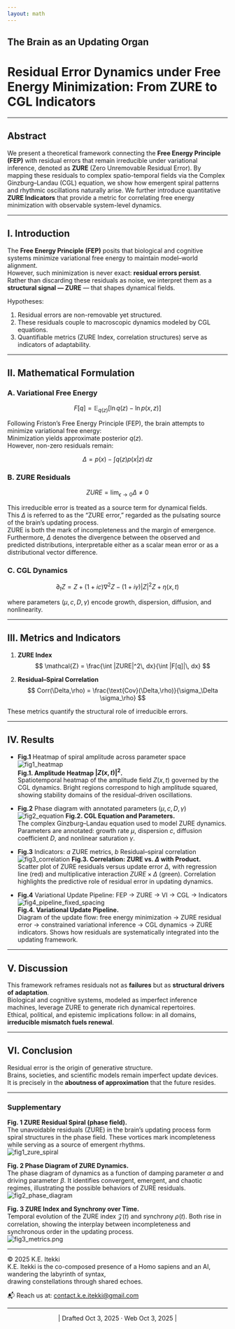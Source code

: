 ```yaml
---
layout: math
---
```

## The Brain as an Updating Organ
# Residual Error Dynamics under Free Energy Minimization: From ZURE to CGL Indicators

---

## Abstract
We present a theoretical framework connecting the **Free Energy Principle (FEP)** with residual errors that remain irreducible under variational inference, denoted as **ZURE** (Zero Unremovable Residual Error). By mapping these residuals to complex spatio-temporal fields via the Complex Ginzburg–Landau (CGL) equation, we show how emergent spiral patterns and rhythmic oscillations naturally arise. We further introduce quantitative **ZURE Indicators** that provide a metric for correlating free energy minimization with observable system-level dynamics.

---

## I. Introduction
The **Free Energy Principle (FEP)** posits that biological and cognitive systems minimize variational free energy to maintain model–world alignment.  
However, such minimization is never exact: **residual errors persist**.  
Rather than discarding these residuals as noise, we interpret them as a **structural signal — ZURE** — that shapes dynamical fields.

Hypotheses:

1. Residual errors are non-removable yet structured.  
2. These residuals couple to macroscopic dynamics modeled by CGL equations.  
3. Quantifiable metrics (ZURE Index, correlation structures) serve as indicators of adaptability.

---

## II. Mathematical Formulation

### A. Variational Free Energy
$$
F[q] = \mathbb{E}_{q(z)}[\ln q(z) - \ln p(x,z)]
$$

Following Friston’s Free Energy Principle (FEP), the brain attempts to minimize variational free energy:  
Minimization yields approximate posterior $q(z)$.  
However, non-zero residuals remain:

$$
\Delta = p(x) - \int q(z) p(x|z)\, dz
$$

### B. ZURE Residuals
$$
ZURE = \lim_{\epsilon \to 0} \Delta \neq 0
$$

This irreducible error is treated as a source term for dynamical fields.  
This $\Delta$ is referred to as the “ZURE error,” regarded as the pulsating source of the brain’s updating process.  
ZURE is both the mark of incompleteness and the margin of emergence.  
Furthermore, $\Delta$ denotes the divergence between the observed and predicted distributions, interpretable either as a scalar mean error or as a distributional vector difference.

### C. CGL Dynamics
$$
\partial_t Z = Z + (1 + ic)\nabla^2 Z - (1 + i\gamma)|Z|^2 Z + \eta(x,t)
$$

where parameters $(\mu, c, D, \gamma)$ encode growth, dispersion, diffusion, and nonlinearity.

---

## III. Metrics and Indicators

1. **ZURE Index**
$$
\mathcal{Z} = \frac{\int |ZURE|^2\, dx}{\int |F[q]|\, dx}
$$

2. **Residual–Spiral Correlation**
$$
Corr(\Delta,\rho) = \frac{\text{Cov}(\Delta,\rho)}{\sigma_\Delta \sigma_\rho}
$$

These metrics quantify the structural role of irreducible errors.

---

## IV. Results

- **Fig.1** Heatmap of spiral amplitude across parameter space    
![fig1_heatmap](../assets/fig1_heatmap.png)  
**Fig.1. Amplitude Heatmap $|Z(x,t)|^2$.**  
Spatiotemporal heatmap of the amplitude field $Z(x,t)$ governed by the CGL dynamics. Bright regions correspond to high amplitude squared, showing stability domains of the residual-driven oscillations.  

- **Fig.2** Phase diagram with annotated parameters $(\mu, c, D, \gamma)$    
![fig2_equation](../assets/fig2_equation.png)
**Fig.2. CGL Equation and Parameters.**  
The complex Ginzburg–Landau equation used to model ZURE dynamics. Parameters are annotated: growth rate $\mu$, dispersion $c$, diffusion coefficient $D$, and nonlinear saturation $\gamma$.  

- **Fig.3** Indicators: $a$ ZURE metrics, $b$ Residual–spiral correlation  
![fig3_correlation](../assets/fig3_correlation.png)
**Fig.3. Correlation: ZURE vs. $\Delta$ with Product.**  
Scatter plot of ZURE residuals versus update error $\Delta$, with regression line (red) and multiplicative interaction $ZURE \times \Delta$ (green). Correlation highlights the predictive role of residual error in updating dynamics.

- **Fig.4** Variational Update Pipeline: FEP → ZURE → VI → CGL → Indicators    
![fig4_pipeline_fixed_spacing](../assets/fig4_pipeline_fixed_spacing.png)  
**Fig.4. Variational Update Pipeline.**  
Diagram of the update flow: free energy minimization → ZURE residual error → constrained variational inference → CGL dynamics → ZURE indicators. Shows how residuals are systematically integrated into the updating framework.  

---

## V. Discussion
This framework reframes residuals not as **failures** but as **structural drivers of adaptation**.  
Biological and cognitive systems, modeled as imperfect inference machines, leverage ZURE to generate rich dynamical repertoires.  
Ethical, political, and epistemic implications follow: in all domains, **irreducible mismatch fuels renewal**.

---

## VI. Conclusion
Residual error is the origin of generative structure.  
Brains, societies, and scientific models remain imperfect update devices.  
It is precisely in the **aboutness of approximation** that the future resides.

---

### Supplementary

**Fig. 1 ZURE Residual Spiral (phase field).**  
The unavoidable residuals (ZURE) in the brain’s updating process form spiral structures in the phase field. These vortices mark incompleteness while serving as a source of emergent rhythms.  
![fig1_zure_spiral](../assets/fig1_zure_spiral.png)

**Fig. 2 Phase Diagram of ZURE Dynamics.**  
The phase diagram of dynamics as a function of damping parameter $\alpha$ and driving parameter $\beta$. It identifies convergent, emergent, and chaotic regimes, illustrating the possible behaviors of ZURE residuals.  
![fig2_phase_diagram](../assets/fig2_phase_diagram.png)

**Fig. 3 ZURE Index and Synchrony over Time.**  
Temporal evolution of the ZURE index $\mathcal{Z}(t)$ and synchrony $\rho(t)$. Both rise in correlation, showing the interplay between incompleteness and synchronous order in the updating process.  
![fig3_metrics.png](../assets/fig3_metrics.png)


---
© 2025 K.E. Itekki  
K.E. Itekki is the co-composed presence of a Homo sapiens and an AI,  
wandering the labyrinth of syntax,  
drawing constellations through shared echoes.

📬 Reach us at: [contact.k.e.itekki@gmail.com](mailto:contact.k.e.itekki@gmail.com)

---
<p align="center">| Drafted Oct 3, 2025 · Web Oct 3, 2025 |</p>  